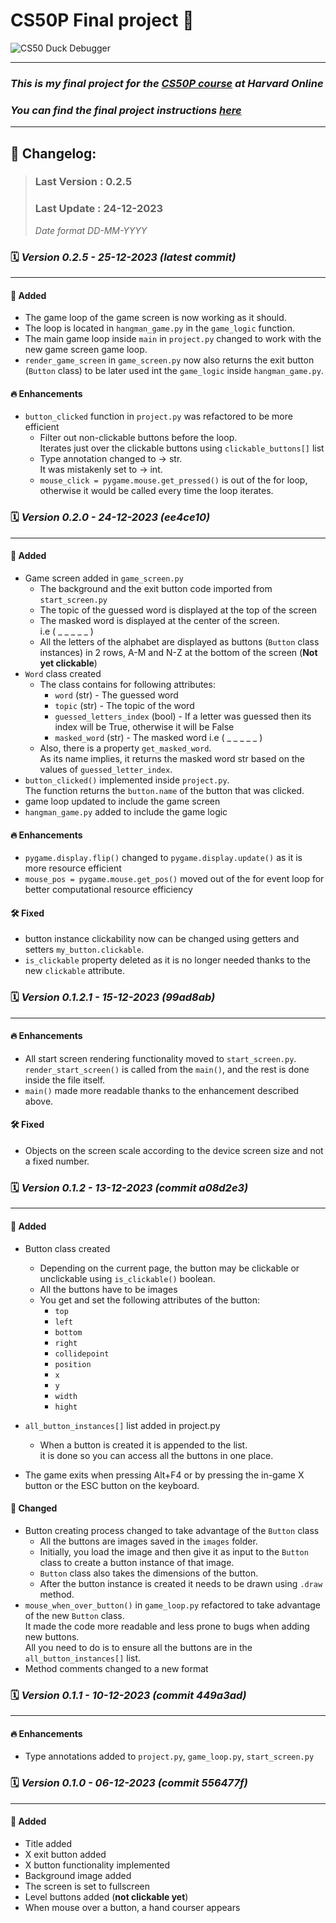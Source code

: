 # **CS50P Final project 💪**
![CS50 Duck Debugger](https://cs50.gallerycdn.vsassets.io/extensions/cs50/ddb50/1.1.2/1691002683906/Microsoft.VisualStudio.Services.Icons.Default)

---

### _This is my final project for the [CS50P course](https://cs50.harvard.edu/python/2022/) at Harvard Online_

### _You can find the final project instructions [here](https://cs50.harvard.edu/python/2022/project/)_

---

## 📝 Changelog:

> ### Last Version : 0.2.5
>
> ### Last Update : 24-12-2023
>
> _Date format DD-MM-YYYY_

### 🗓️ *Version 0.2.5 - 25-12-2023  (latest commit)*
---
#### 🚀 Added
- The game loop of the game screen is now working as it should.
- The loop is located in `hangman_game.py` in the `game_logic` function.
- The main game loop inside `main` in `project.py` changed to work with the new game screen game loop.
- `render_game_screen` in `game_screen.py` now also returns the exit button (`Button` class) to be later used int the `game_logic` inside `hangman_game.py`.

#### 🔥 Enhancements
- `button_clicked` function in `project.py` was refactored to be more efficient
  - Filter out non-clickable buttons before the loop.  
  Iterates just over the clickable buttons using `clickable_buttons[]` list
  - Type annotation changed to -> str.  
  It was mistakenly set to -> int.
  - `mouse_click = pygame.mouse.get_pressed()` is out of the for loop, otherwise it would be called every time the loop iterates.


### 🗓️ *Version 0.2.0 - 24-12-2023  (ee4ce10)*
---
#### 🚀 Added
- Game screen added in `game_screen.py`
  - The background and the exit button code imported from `start_screen.py`
  - The topic of the guessed word is displayed at the top of the screen
  - The masked word is displayed at the center of the screen.  
  i.e ( _ _ _ _ _ )
  - All the letters of the alphabet are displayed as buttons (`Button` class instances) in 2 rows, A-M and N-Z at the bottom of the screen (**Not yet clickable**)
- `Word` class created
  - The class contains for following attributes:
    - `word` (str) - The guessed word
    - `topic` (str) -  The topic of the word
    - `guessed_letters_index` (bool) - If a letter was guessed then its index will be True, otherwise it will be False
    - `masked_word` (str) - The masked word i.e ( _ _ _ _ _ )
  - Also, there is a property `get_masked_word`.   
  As its name implies, it returns the masked word str based on the values of `guessed_letter_index`.
- `button_clicked()` implemented inside `project.py`.  
  The function returns the `button.name` of the button that was clicked.
- game loop updated to include the game screen
- `hangman_game.py` added to include the game logic

#### 🔥 Enhancements
- `pygame.display.flip()` changed to `pygame.display.update()` as it is more resource efficient
- `mouse_pos = pygame.mouse.get_pos()` moved out of the for event loop for better computational resource efficiency

#### 🛠️ Fixed
- button instance clickability now can be changed using getters and setters `my_button.clickable`.  
- `is_clickable` property deleted as it is no longer needed thanks to the new `clickable` attribute.

### 🗓️ *Version 0.1.2.1 - 15-12-2023 (99ad8ab)*
--- 
#### 🔥 Enhancements
- All start screen rendering functionality moved to `start_screen.py`.   
`render_start_screen()` is called from the `main()`, and the rest is done inside the file itself.
- `main()` made more readable thanks to the enhancement described above.

#### 🛠️ Fixed
- Objects on the screen scale according to the device screen size and not a fixed number.


### 🗓️ *Version 0.1.2 - 13-12-2023 (commit a08d2e3)*
---
#### 🚀 Added
- Button class created  
    - Depending on the current page, the button may be clickable or unclickable using `is_clickable()` boolean.
    - All the buttons have to be images
    - You get and set the following attributes of the button:  
        - `top`  
        - `left`  
        - `bottom`  
        - `right`  
        - `collidepoint`  
        - `position`  
        - `x`  
        - `y`  
        - `width`  
        - `hight`  

- `all_button_instances[]` list added in project.py
    - When a button is created it is appended to the list.  
  it is done so you can access all the buttons in one place.
- The game exits when pressing Alt+F4 or by pressing the in-game X button or the ESC button on the keyboard.
#### 🎨 Changed
- Button creating process changed to take advantage of the `Button` class  
    - All the buttons are images saved in the `images` folder.
    - Initially, you load the image and then give it as input to the `Button` class to create a button instance of that image.
    - `Button` class also takes the dimensions of the button.
    - After the button instance is created it needs to be drawn using `.draw` method.
- `mouse_when_over_button()` in `game_loop.py` refactored to take advantage of the new `Button` class.  
  It made the code more readable and less prone to bugs when adding new buttons.  
  All you need to do is to ensure all the buttons are in the `all_button_instances[]` list.
- Method comments changed to a new format

### 🗓️ *Version 0.1.1 - 10-12-2023 (commit 449a3ad)*
---
#### 🔥 Enhancements
- Type annotations added to `project.py`, `game_loop.py`, `start_screen.py`


### 🗓️ *Version 0.1.0 - 06-12-2023 (commit 556477f)*
---

#### 🚀 Added

- Title added
- X exit button added
- X button functionality implemented
- Background image added
- The screen is set to fullscreen
- Level buttons added (**not clickable yet**)
- When mouse over a button, a hand courser appears
